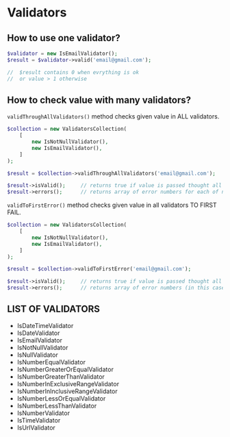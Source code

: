 # Validators

## How to use one validator?
```php
$validator = new IsEmailValidator();
$result = $validator->valid('email@gmail.com');

//  $result contains 0 when evrything is ok
//  or value > 1 otherwise

```

## How to check value with many validators?

`validThroughAllValidators()` method checks given value in ALL validators.
```php
$collection = new ValidatorsCollection(
    [
        new IsNotNullValidator(),
        new IsEmailValidator(),
    ]
);

$result = $collection->validThroughAllValidators('email@gmail.com');

$result->isValid();     // returns true if value is passed thought all validators
$result->errors();      // returns array of error numbers for each of not-passed validators

```

`validToFirstError()` method checks given value in all validators TO FIRST FAIL.
```php
$collection = new ValidatorsCollection(
    [
        new IsNotNullValidator(),
        new IsEmailValidator(),
    ]
);

$result = $collection->validToFirstError('email@gmail.com');

$result->isValid();     // returns true if value is passed thought all validators
$result->errors();      // returns array of error numbers (in this case there will be only single element in array) for each of not-passed validators

```

## LIST OF VALIDATORS
- IsDateTimeValidator
- IsDateValidator
- IsEmailValidator
- IsNotNullValidator
- IsNullValidator
- IsNumberEqualValidator
- IsNumberGreaterOrEqualValidator
- IsNumberGreaterThanValidator
- IsNumberInExclusiveRangeValidator
- IsNumberInInclusiveRangeValidator
- IsNumberLessOrEqualValidator
- IsNumberLessThanValidator
- IsNumberValidator
- IsTimeValidator
- IsUrlValidator
